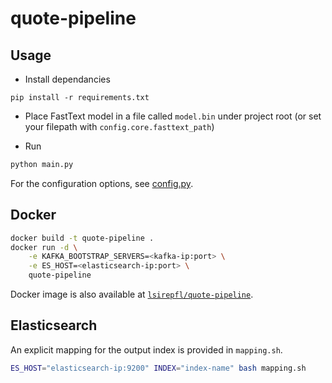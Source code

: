 # quote-pipeline

## Usage

- Install dependancies

```[bash]
pip install -r requirements.txt
```

- Place FastText model in a file called `model.bin` under project root
  (or set your filepath with `config.core.fasttext_path`)

- Run

```bash
python main.py
```

For the configuration options, see [config.py](./module/config.py).

## Docker

```bash
docker build -t quote-pipeline .
docker run -d \
    -e KAFKA_BOOTSTRAP_SERVERS=<kafka-ip:port> \
    -e ES_HOST=<elasticsearch-ip:port> \
    quote-pipeline
```

Docker image is also available at [`lsirepfl/quote-pipeline`](https://hub.docker.com/r/lsirepfl/quote-pipeline).

## Elasticsearch

An explicit mapping for the output index is provided in `mapping.sh`.

```bash
ES_HOST="elasticsearch-ip:9200" INDEX="index-name" bash mapping.sh  
```

